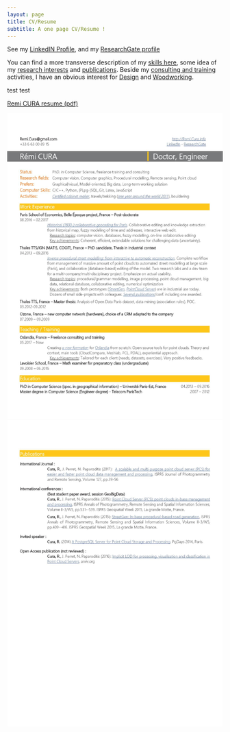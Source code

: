 ```yaml
---
layout: page
title: CV/Resume
subtitle: A one page CV/Resume ! 
---
```

See my [LinkedIN Profile](https://www.linkedin.com/in/r%C3%A9mi-cura-8a06a11b/),
and my [ResearchGate profile](https://www.researchgate.net/profile/Remi_Cura)

You can find a more transverse description of my [skills here](../skills),
some idea of my [research interests](../research_interest) and [publications](../publi).
Beside my [consulting and training](../consulting_and_training) activities, I have an obvious interest for [Design](../design_philosophy) and [Woodworking](../woodworking_projects).


test
test

[Remi CURA resume (pdf)](/_collection/CURA_Remi_Resume_2017.pdf)

![Cura Rémi Resume main page](/_collection/CURA_Remi_Resume_2017_1.jpg)
![Cura Rémi Resume main page](/_collection/CURA_Remi_Resume_2017_2.jpg)
